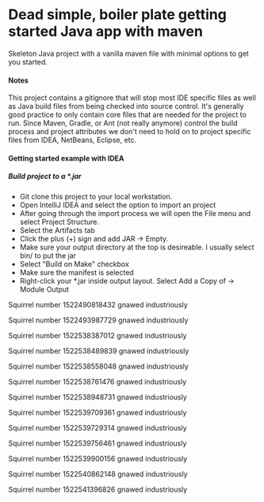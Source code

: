 # Dead simple, boiler plate getting started Java app with maven
Skeleton Java project with a vanilla maven file with minimal options to get you started.

#### Notes ####
This project contains a gitignore that will stop most IDE specific files as well as Java build files from being checked into source control. It's generally good practice to only contain core files that are needed for the project to run. Since Maven, Gradle, or Ant (not really anymore) control the build process and project attributes we don't need to hold on to project specific files from IDEA, NetBeans, Eclipse, etc.

#### Getting started example with IDEA ####

##### Build project to a *.jar #####
* Git clone this project to your local workstation.
* Open IntelliJ IDEA and select the option to import an project
* After going through the import process we will open the File menu and select Project Structure.
* Select the Artifacts tab
* Click the plus (+) sign and add JAR -> Empty.
* Make sure your output directory at the top is desireable. I usually select bin/ to put the jar
* Select "Build on Make" checkbox
* Make sure the manifest is selected
* Right-click your *.jar inside output layout. Select Add a Copy of -> Module Output

Squirrel number 1522490818432 gnawed industriously

Squirrel number 1522493987729 gnawed industriously

Squirrel number 1522538387012 gnawed industriously

Squirrel number 1522538489839 gnawed industriously

Squirrel number 1522538558048 gnawed industriously

Squirrel number 1522538761476 gnawed industriously

Squirrel number 1522538948731 gnawed industriously

Squirrel number 1522539709361 gnawed industriously

Squirrel number 1522539729314 gnawed industriously

Squirrel number 1522539756461 gnawed industriously

Squirrel number 1522539900156 gnawed industriously

Squirrel number 1522540862148 gnawed industriously

Squirrel number 1522541396826 gnawed industriously
